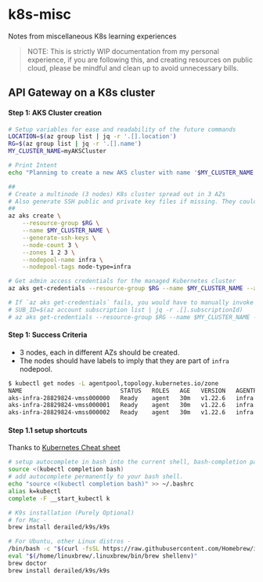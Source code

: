 # k8s-misc
Notes from miscellaneous K8s learning experiences

> NOTE: This is strictly WIP documentation from my personal experience, if you are following this, and creating resources on public cloud, please be mindful and clean up to avoid unnecessary bills.

## API Gateway on a K8s cluster

#### Step 1: AKS Cluster creation

```bash
# Setup variables for ease and readability of the future commands
LOCATION=$(az group list | jq -r '.[].location')
RG=$(az group list | jq -r '.[].name')
MY_CLUSTER_NAME=myAKSCluster

# Print Intent 
echo "Planning to create a new AKS cluster with name '$MY_CLUSTER_NAME' in Resource Group '$RG' at '$LOCATION'. Subscription ID is '$SUB_ID'"

##
# Create a multinode (3 nodes) K8s cluster spread out in 3 AZs
# Also generate SSH public and private key files if missing. They could be used to SSH into the VMs
##
az aks create \
    --resource-group $RG \
    --name $MY_CLUSTER_NAME \
    --generate-ssh-keys \
    --node-count 3 \
    --zones 1 2 3 \
    --nodepool-name infra \
    --nodepool-tags node-type=infra

# Get admin access credentials for the managed Kubernetes cluster
az aks get-credentials --resource-group $RG --name $MY_CLUSTER_NAME --admin 

# If `az aks get-credentials` fails, you would have to manually invoke these commands and re-run the get-credentials command
# SUB_ID=$(az account subscription list | jq -r .[].subscriptionId)
# az aks get-credentials --resource-group $RG --name $MY_CLUSTER_NAME --overwrite-existing --admin
```

#### Step 1: Success Criteria

- 3 nodes, each in different AZs should be created.
- The nodes should have labels to imply that they are part of `infra` nodepool.

```bash
$ kubectl get nodes -L agentpool,topology.kubernetes.io/zone
NAME                            STATUS   ROLES   AGE   VERSION   AGENTPOOL   ZONE
aks-infra-28829824-vmss000000   Ready    agent   30m   v1.22.6   infra       southcentralus-1
aks-infra-28829824-vmss000001   Ready    agent   30m   v1.22.6   infra       southcentralus-2
aks-infra-28829824-vmss000002   Ready    agent   30m   v1.22.6   infra       southcentralus-3
```

#### Step 1.1 setup shortcuts

Thanks to [Kubernetes Cheat sheet](https://kubernetes.io/docs/reference/kubectl/cheatsheet/)
```bash
# setup autocomplete in bash into the current shell, bash-completion package should be installed first.
source <(kubectl completion bash)
# add autocomplete permanently to your bash shell.
echo "source <(kubectl completion bash)" >> ~/.bashrc
alias k=kubectl
complete -F __start_kubectl k

# K9s installation (Purely Optional)
# for Mac -
brew install derailed/k9s/k9s

# For Ubuntu, other Linux distros - 
/bin/bash -c "$(curl -fsSL https://raw.githubusercontent.com/Homebrew/install/HEAD/install.sh)"
eval "$(/home/linuxbrew/.linuxbrew/bin/brew shellenv)"
brew doctor
brew install derailed/k9s/k9s
```
